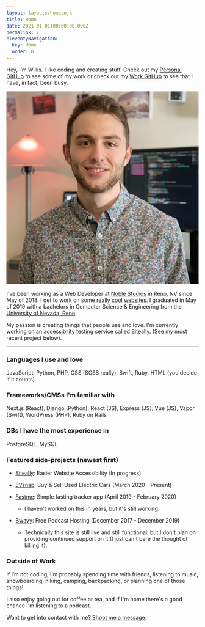 ```yaml
---
layout: layouts/home.njk
title: Home
date: 2021-01-01T00:00:00.000Z
permalink: /
eleventyNavigation:
  key: Home
  order: 0
---
```

Hey, I’m Willis. I like coding and creating stuff. Check out my [Personal GitHub](https://github.com/wallstead) to see some of my work or check out my [Work GitHub](https://github.com/willisallstead) to see that I have, in fact, been busy.

<!-- !\\\\\[Willis Allstead (me)](/static/img/portrait.jpeg) -->

<img class="my-portrait" src="/static/img/portrait.jpeg" style="aspect-ratio: 1; object-fit: cover;" alt="Willis Allstead (me)">

I've been working as a Web Developer at [Noble Studios](https://noblestudios.com/) in Reno, NV since May of 2018. I get to work on some [really](https://travelnevada.com/) [cool](https://tahoesouth.com/) [websites](https://duncanchannon.com/). I graduated in May of 2019 with a bachelors in Computer Science & Engineering from the [University of Nevada, Reno](https://www.unr.edu/cse). 

My passion is creating things that people use and love. I'm currently working on an [accessibility testing](https://siteally.com) service called Siteally. (See my most recent project below).

- - -

### **Languages I use and love**

JavaScript, Python, PHP, CSS (SCSS really), Swift, Ruby, HTML (you decide if it counts)

### **Frameworks/CMSs I'm familiar with**

Next.js (React), Django (Python), React (JS), Express (JS), Vue (JS), Vapor (Swift), WordPress (PHP), Ruby on Rails

### **DBs I have the most experience in**

PostgreSQL, MySQL

### **Featured side-projects (newest first)**

* [Siteally](https://siteally.com/): Easier Website Accessibility (In progress)
* [EVsnap](https://www.evsnap.com/): Buy & Sell Used Electric Cars (March 2020 - Present)
* [Fastme](https://apps.apple.com/us/app/fastme-fasting-tracker/id1451575216): Simple fasting tracker app (April 2019 - February 2020)

  * I haven't worked on this in years, but it's still working.
* [Bwavy](http://www.bwavy.com/): Free Podcast Hosting (December 2017 - December 2019)

  * Technically this site is still live and still functional, but I don't plan on providing continued support on it (I just can't bare the thought of killing it).

### Outside of Work

 If I’m not coding, I’m probably spending time with friends, listening to music, snowboarding, hiking, camping, backpacking, or planning one of those things!

I also enjoy going out for coffee or tea, and if I'm home there's a good chance I'm listening to a podcast.

Want to get into contact with me? [Shoot me a message](/contact/).